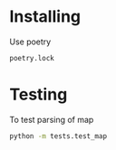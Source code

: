 # Installing

Use poetry

```bash
poetry.lock
```


# Testing

To test parsing of map

```bash
python -m tests.test_map
```